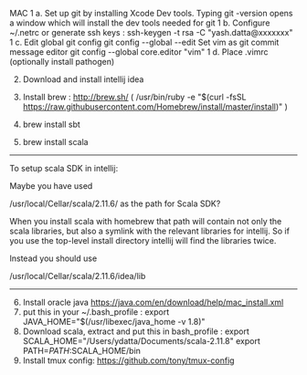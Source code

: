 MAC
1 a. Set up git by installing Xcode Dev tools. Typing git -version opens a window which will install the dev tools needed for git
1 b. Configure ~/.netrc or generate ssh keys :
     ssh-keygen -t rsa -C "yash.datta@xxxxxxx"
1 c. Edit global git config
     git config --global --edit
     Set vim as git commit message editor
     git config --global core.editor "vim"
1 d. Place .vimrc (optionally install pathogen) 

2. Download and install intellij idea

3. Install brew : http://brew.sh/ ( /usr/bin/ruby -e "$(curl -fsSL https://raw.githubusercontent.com/Homebrew/install/master/install)" )

4. brew install sbt
5. brew install scala
***
To setup scala SDK in intellij:
   
Maybe you have used

/usr/local/Cellar/scala/2.11.6/
as the path for Scala SDK?

When you install scala with homebrew that path will contain not only the scala libraries, but also a symlink with the relevant libraries for intellij. So if you use the top-level install directory intellij will find the libraries twice.

Instead you should use

/usr/local/Cellar/scala/2.11.6/idea/lib

***

6. Install oracle java https://java.com/en/download/help/mac_install.xml
7. put this in your ~/.bash_profile : export JAVA_HOME="$(/usr/libexec/java_home -v 1.8)"
8. Download scala, extract and put this in bash_profile :
export SCALA_HOME="/Users/ydatta/Documents/scala-2.11.8"
export PATH=$PATH:$SCALA_HOME/bin
9. Install tmux config: https://github.com/tony/tmux-config 
